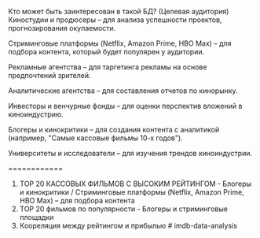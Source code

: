 Кто может быть заинтересован в такой БД? (Целевая аудитория)
Киностудии и продюсеры – для анализа успешности проектов, прогнозирования окупаемости.

Стриминговые платформы (Netflix, Amazon Prime, HBO Max) – для подбора контента, который будет популярен у аудитории.

Рекламные агентства – для таргетинга рекламы на основе предпочтений зрителей.

Аналитические агентства – для составления отчетов по кинорынку.

Инвесторы и венчурные фонды – для оценки перспектив вложений в киноиндустрию.

Блогеры и кинокритики – для создания контента с аналитикой (например, "Самые кассовые фильмы 10-х годов").

Университеты и исследователи – для изучения трендов киноиндустрии.

============

1. TOP 20 КАССОВЫХ ФИЛЬМОВ С ВЫСОКИМ РЕЙТИНГОМ - Блогеры и кинокритики / Стриминговые платформы (Netflix, Amazon Prime, HBO Max) – для подбора контента
2. TOP 20 фильмов по популярности - Блогеры и стриминговые площадки
3. Коореляция между рейтингом и прибылью
#   i m d b - d a t a - a n a l y s i s  
 
